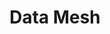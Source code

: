 ---
title: Data Mesh
menu:
  sidebar:
    name: Data Mesh
    identifier: data-mesh
    weight: 3
---